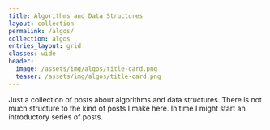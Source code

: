 ```yaml
---
title: Algorithms and Data Structures
layout: collection
permalink: /algos/
collection: algos
entries_layout: grid
classes: wide
header:
  image: /assets/img/algos/title-card.png
  teaser: /assets/img/algos/title-card.png
---
```


Just a collection of posts about algorithms and data structures.
There is not much structure to the kind of posts I make here. 
In time I might start an introductory series of posts.
